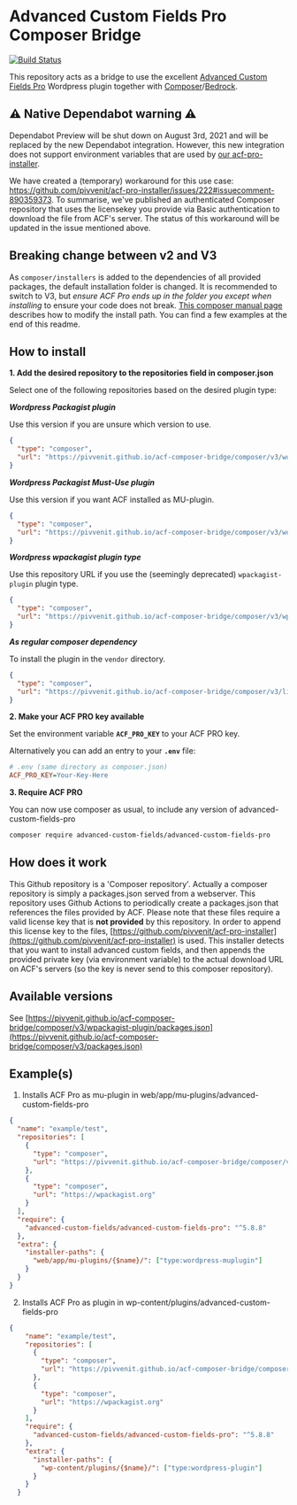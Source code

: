 # Advanced Custom Fields Pro Composer Bridge

[![Build Status](https://img.shields.io/endpoint.svg?url=https%3A%2F%2Factions-badge.atrox.dev%2Fpivvenit%2Facf-composer-bridge%2Fbadge&style=for-the-badge)](https://actions-badge.atrox.dev/pivvenit/acf-composer-bridge/goto)

This repository acts as a bridge to use the excellent [Advanced Custom Fields Pro](https://www.advancedcustomfields.com/pro/)
Wordpress plugin together with [Composer](https://getcomposer.org)/[Bedrock](https://roots.io/bedrock/).

## :warning: Native Dependabot warning :warning: ##
Dependabot Preview will be shut down on August 3rd, 2021 and will be replaced by the new Dependabot integration.
However, this new integration does not support environment variables that are used by [our acf-pro-installer](https://github.com/pivvenit/acf-pro-installer).

We have created a (temporary) workaround for this use case: https://github.com/pivvenit/acf-pro-installer/issues/222#issuecomment-890359373.
To summarise, we've published an authenticated Composer repository that uses the licensekey you provide via Basic authentication to download the file from ACF's server.
The status of this workaround will be updated in the issue mentioned above.

## Breaking change between v2 and V3 ##
As `composer/installers` is added to the dependencies of all provided packages, the default installation folder is changed.
It is recommended to switch to V3, but *ensure ACF Pro ends up in the folder you except when installing* to ensure your code does not break. [This composer manual page](https://getcomposer.org/doc/faqs/how-do-i-install-a-package-to-a-custom-path-for-my-framework.md) describes how to modify the install path. You can find a few examples at the end of this readme.

## How to install
**1. Add the desired repository to the repositories field in composer.json**

Select one of the following repositories based on the desired plugin type:

***Wordpress Packagist plugin***

Use this version if you are unsure which version to use.
```json
{
  "type": "composer",
  "url": "https://pivvenit.github.io/acf-composer-bridge/composer/v3/wordpress-plugin/"
}
```
***Wordpress Packagist Must-Use plugin***

Use this version if you want ACF installed as MU-plugin.
```json
{
  "type": "composer",
  "url": "https://pivvenit.github.io/acf-composer-bridge/composer/v3/wordpress-muplugin/"
}
```

***Wordpress wpackagist plugin type***

Use this repository URL if you use the (seemingly deprecated) `wpackagist-plugin` plugin type.
```json
{
  "type": "composer",
  "url": "https://pivvenit.github.io/acf-composer-bridge/composer/v3/wpackagist-plugin/"
}
```

***As regular composer dependency***

To install the plugin in the `vendor` directory.

```json
{
  "type": "composer",
  "url": "https://pivvenit.github.io/acf-composer-bridge/composer/v3/library/"
}
```

**2. Make your ACF PRO key available**

Set the environment variable **`ACF_PRO_KEY`** to your ACF PRO key.

Alternatively you can add an entry to your **`.env`** file:

```ini
# .env (same directory as composer.json)
ACF_PRO_KEY=Your-Key-Here
```

**3. Require ACF PRO**

You can now use composer as usual, to include any version of advanced-custom-fields-pro
```sh
composer require advanced-custom-fields/advanced-custom-fields-pro
```
## How does it work
This Github repository is a 'Composer repository'.
Actually a composer repository is simply a packages.json served from a webserver.
This repository uses Github Actions to periodically create a packages.json that references 
the files provided by ACF. Please note that these files require a valid license key that is **not provided** by this repository.
In order to append this license key to the files, [https://github.com/pivvenit/acf-pro-installer](https://github.com/pivvenit/acf-pro-installer) is used.
This installer detects that you want to install advanced custom fields, and then appends the provided private key (via environment variable) to the actual download URL on ACF's servers (so the key is never send to this composer repository).

## Available versions
See [https://pivvenit.github.io/acf-composer-bridge/composer/v3/wpackagist-plugin/packages.json](https://pivvenit.github.io/acf-composer-bridge/composer/v3/packages.json)

## Example(s)

1. Installs ACF Pro as mu-plugin in web/app/mu-plugins/advanced-custom-fields-pro
```json
{
  "name": "example/test",
  "repositories": [
    {
      "type": "composer",
      "url": "https://pivvenit.github.io/acf-composer-bridge/composer/v3/wordpress-muplugin/"
    },
    {
      "type": "composer",
      "url": "https://wpackagist.org"
    }
  ],
  "require": {
    "advanced-custom-fields/advanced-custom-fields-pro": "^5.8.8"
  },
  "extra": {
    "installer-paths": {
      "web/app/mu-plugins/{$name}/": ["type:wordpress-muplugin"]
    }
  }
}
```

2. Installs ACF Pro as plugin in wp-content/plugins/advanced-custom-fields-pro
```json
{
    "name": "example/test",
    "repositories": [
      {
        "type": "composer",
        "url": "https://pivvenit.github.io/acf-composer-bridge/composer/v3/wordpress-plugin/"
      },
      {
        "type": "composer",
        "url": "https://wpackagist.org"
      }
    ],
    "require": {
      "advanced-custom-fields/advanced-custom-fields-pro": "^5.8.8"
    },
    "extra": {
      "installer-paths": {
        "wp-content/plugins/{$name}/": ["type:wordpress-plugin"]
      }
    }
  }
```

